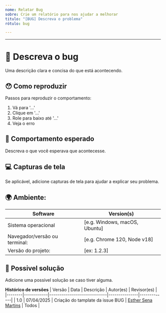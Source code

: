 ```yaml
---
nome: Relatar Bug
sobre: Crie um relatório para nos ajudar a melhorar
titulo: "[BUG] Descreva o problema"
rótulo: bug

---
```


---

# 🐛 Descreva o bug
Uma descrição clara e concisa do que está acontecendo.

## 😯 Como reproduzir
Passos para reproduzir o comportamento:
1. Vá para '...'
2. Clique em '...'
3. Role para baixo até '...'
4. Veja o erro

## 🔦 Comportamento esperado
Descreva o que você esperava que acontecesse.

## 💻 Capturas de tela
Se aplicável, adicione capturas de tela para ajudar a explicar seu problema.

## 🌍 Ambiente:

| Software         | Version(s) |
| ---------------- | ---------- |
| Sistema operacional | [e.g. Windows, macOS, Ubuntu]
| Navegador/versão ou terminal:| [e.g. Chrome 120, Node v18]
|Versão do projeto: | [ex: 1.2.3]

## 💁 Possivel solução

Adicione uma possível solução se caso tiver alguma.

**Histórico de versões**
| Versão | Data       | Descrição                   | Autor(es)     | Revisor(es) |
|--------|------------|-----------------------------|---------------|-------------|
| 1.0    | 07/04/2025 | Criação do tamplate da issue BUG | [Esther Sena Martins](https://github.com/esmsena) | Todos |

